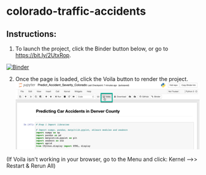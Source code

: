 # colorado-traffic-accidents

## Instructions:
1. To launch the project, click the Binder button below, or go to https://bit.ly/2UtxRop.

[![Binder](https://mybinder.org/badge_logo.svg)](https://mybinder.org/v2/gh/jon-0/colorado-traffic-accidents/master?urlpath=Predict_Accident_Severity_Colorado.ipynb)

2. Once the page is loaded, click the Voila button to render the project.
![voila image](/images/voila.png)

(If Voila isn't working in your browser, go to the Menu and click: Kernel -->> Restart & Rerun All)
